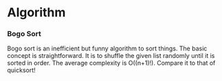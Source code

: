 # Algorithm

### Bogo Sort

Bogo sort is an inefficient but funny algorithm to sort things. The basic concept is straightforward. 
It is to shuffle the given list randomly until it is sorted in order. 
The average complexity is O((n+1)!). Compare it to that of quicksort!
